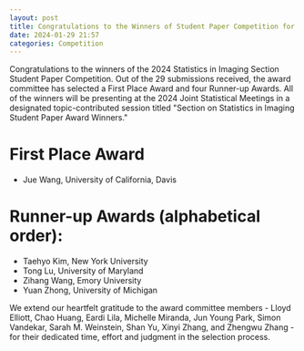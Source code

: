 ```yaml
---
layout: post
title: Congratulations to the Winners of Student Paper Competition for JSM 2024
date: 2024-01-29 21:57 
categories: Competition
---
```


Congratulations to the winners of the 2024 Statistics in Imaging Section Student Paper Competition. Out of the 29 submissions received, the award committee has selected a First Place Award and four Runner-up Awards. 
All of the winners will be presenting at the 2024 Joint Statistical Meetings in a designated topic-contributed session titled "Section on Statistics in Imaging Student Paper Award Winners." 

First Place Award
=====================================

- Jue Wang, University of California, Davis

Runner-up Awards (alphabetical order):
=====================================

- Taehyo Kim, New York University
- Tong Lu, University of Maryland
- Zihang Wang, Emory University
- Yuan Zhong, University of Michigan

We extend our heartfelt gratitude to the award committee members - Lloyd Elliott, Chao Huang, Eardi Lila, Michelle Miranda, 
Jun Young Park, Simon Vandekar, Sarah M. Weinstein, Shan Yu, Xinyi Zhang, and Zhengwu Zhang - for their dedicated time, effort and 
judgment in the selection process.
